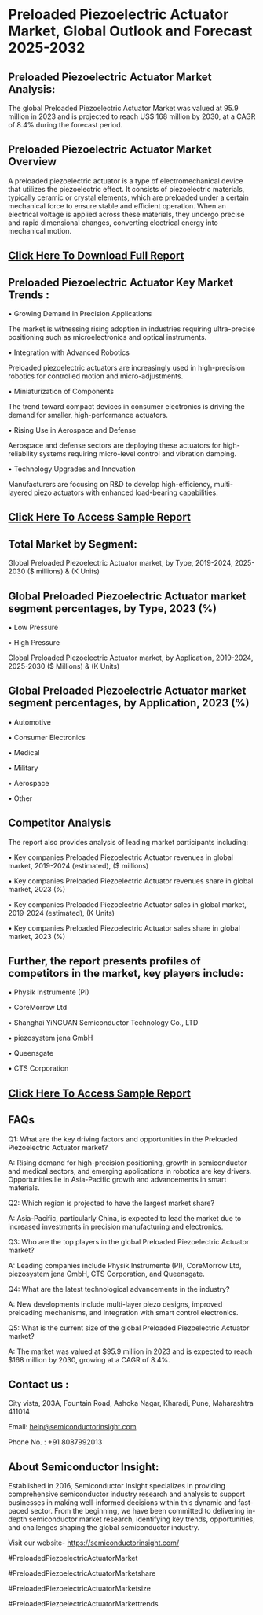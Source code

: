 Preloaded Piezoelectric Actuator Market, Global Outlook and Forecast 2025-2032
=
Preloaded Piezoelectric Actuator Market Analysis:
-
The global Preloaded Piezoelectric Actuator Market was valued at 95.9 million in 2023 and is projected to reach US$ 168 million by 2030, at a CAGR of 8.4% during the forecast period.

Preloaded Piezoelectric Actuator Market Overview
-
A preloaded piezoelectric actuator is a type of electromechanical device that utilizes the piezoelectric effect. It consists of piezoelectric materials, typically ceramic or crystal elements, which are preloaded under a certain mechanical force to ensure stable and efficient operation. When an electrical voltage is applied across these materials, they undergo precise and rapid dimensional changes, converting electrical energy into mechanical motion.

[Click Here To Download Full Report](https://semiconductorinsight.com/report/preloaded-piezoelectric-actuator-market/)
-
Preloaded Piezoelectric Actuator Key Market Trends  :
-
•	Growing Demand in Precision Applications

The market is witnessing rising adoption in industries requiring ultra-precise positioning such as microelectronics and optical instruments.

•	Integration with Advanced Robotics

Preloaded piezoelectric actuators are increasingly used in high-precision robotics for controlled motion and micro-adjustments.

•	Miniaturization of Components

The trend toward compact devices in consumer electronics is driving the demand for smaller, high-performance actuators.

•	Rising Use in Aerospace and Defense

Aerospace and defense sectors are deploying these actuators for high-reliability systems requiring micro-level control and vibration damping.

•	Technology Upgrades and Innovation

Manufacturers are focusing on R&D to develop high-efficiency, multi-layered piezo actuators with enhanced load-bearing capabilities.

[Click Here To Access Sample Report](https://semiconductorinsight.com/download-sample-report/?product_id=92784)
-
Total Market by Segment:
-
Global Preloaded Piezoelectric Actuator market, by Type, 2019-2024, 2025-2030 ($ millions) & (K Units)

Global Preloaded Piezoelectric Actuator market segment percentages, by Type, 2023 (%)
-
•	Low Pressure

•	High Pressure

Global Preloaded Piezoelectric Actuator market, by Application, 2019-2024, 2025-2030 ($ Millions) & (K Units)

Global Preloaded Piezoelectric Actuator market segment percentages, by Application, 2023 (%)
-
•	Automotive

•	Consumer Electronics

•	Medical

•	Military

•	Aerospace

•	Other

Competitor Analysis
-
The report also provides analysis of leading market participants including:

•	Key companies Preloaded Piezoelectric Actuator revenues in global market, 2019-2024 (estimated), ($ millions)

•	Key companies Preloaded Piezoelectric Actuator revenues share in global market, 2023 (%)

•	Key companies Preloaded Piezoelectric Actuator sales in global market, 2019-2024 (estimated), (K Units)

•	Key companies Preloaded Piezoelectric Actuator sales share in global market, 2023 (%)

Further, the report presents profiles of competitors in the market, key players include:
-
•	Physik Instrumente (PI)

•	CoreMorrow Ltd

•	Shanghai YiNGUAN Semiconductor Technology Co., LTD

•	piezosystem jena GmbH

•	Queensgate

•	CTS Corporation

[Click Here To Access Sample Report](https://semiconductorinsight.com/download-sample-report/?product_id=92784)
-
FAQs
-
Q1: What are the key driving factors and opportunities in the Preloaded Piezoelectric Actuator market?

A: Rising demand for high-precision positioning, growth in semiconductor and medical sectors, and emerging applications in robotics are key drivers. Opportunities lie in Asia-Pacific growth and advancements in smart materials.

Q2: Which region is projected to have the largest market share?

A: Asia-Pacific, particularly China, is expected to lead the market due to increased investments in precision manufacturing and electronics.

Q3: Who are the top players in the global Preloaded Piezoelectric Actuator market?

A: Leading companies include Physik Instrumente (PI), CoreMorrow Ltd, piezosystem jena GmbH, CTS Corporation, and Queensgate.

Q4: What are the latest technological advancements in the industry?

A: New developments include multi-layer piezo designs, improved preloading mechanisms, and integration with smart control electronics.

Q5: What is the current size of the global Preloaded Piezoelectric Actuator market?

A: The market was valued at $95.9 million in 2023 and is expected to reach $168 million by 2030, growing at a CAGR of 8.4%.

Contact us : 
-
City vista, 203A, Fountain Road, Ashoka Nagar, Kharadi, Pune, Maharashtra 411014

Email: help@semiconductorinsight.com

Phone No. : +91 8087992013

About Semiconductor Insight:
-
Established in 2016, Semiconductor Insight specializes in providing comprehensive semiconductor industry research and analysis to support businesses in making well-informed decisions within this dynamic and fast-paced sector. From the beginning, we have been committed to delivering in-depth semiconductor market research, identifying key trends, opportunities, and challenges shaping the global semiconductor industry.

Visit our website- https://semiconductorinsight.com/

#PreloadedPiezoelectricActuatorMarket 

#PreloadedPiezoelectricActuatorMarketshare

#PreloadedPiezoelectricActuatorMarketsize

#PreloadedPiezoelectricActuatorMarkettrends 
 
 

